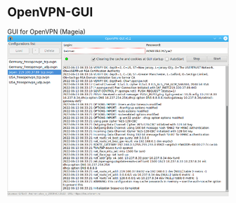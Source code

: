 # OpenVPN-GUI
GUI for OpenVPN (Mageia)
![](https://github.com/AKotov-dev/OpenVPN-GUI/blob/main/ScreenShots/OpenVPN-GUI.png)  

